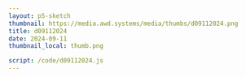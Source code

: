 ```yaml
---
layout: p5-sketch
thumbnail: https://media.awd.systems/media/thumbs/d09112024.png
title: d09112024
date: 2024-09-11
thumbnail_local: thumb.png

script: /code/d09112024.js
---
```


